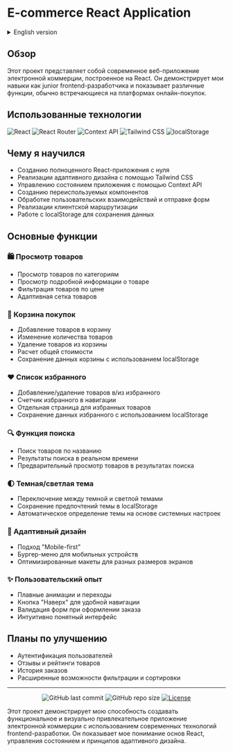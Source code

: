 # E-commerce React Application




<a name="russian"></a>


<details><summary>English version</summary>

<a name="english"></a>

## Overview

This project is a modern e-commerce web application built with React. It demonstrates my skills as a junior frontend developer and showcases various features commonly found in online shopping platforms.

## Technologies Used

![React](https://img.shields.io/badge/React-61DAFB?style=for-the-badge&logo=react&logoColor=black)
![React Router](https://img.shields.io/badge/React_Router-CA4245?style=for-the-badge&logo=react-router&logoColor=white)
![Context API](https://img.shields.io/badge/Context_API-0088CC?style=for-the-badge&logo=react&logoColor=white)
![Tailwind CSS](https://img.shields.io/badge/Tailwind_CSS-38B2AC?style=for-the-badge&logo=tailwind-css&logoColor=white)
![localStorage](https://img.shields.io/badge/localStorage-FFD700?style=for-the-badge&logo=javascript&logoColor=black)

## What I Learned

- Building a complete React application from scratch
- Implementing responsive design with Tailwind CSS
- Managing application state with Context API
- Creating reusable components
- Handling user interactions and form submissions
- Implementing client-side routing
- Working with localStorage for data persistence

## Key Features

### 🛍️ Product Browsing

- Browse products by categories
- View detailed product information
- Filter products by price
- Responsive product grid layout

### 🛒 Shopping Cart

- Add products to cart
- Update product quantities
- Remove products from cart
- Calculate total price
- Cart data persistence using localStorage

### ❤️ Wishlist

- Add/remove products to/from wishlist
- Wishlist counter in navigation
- Dedicated wishlist page
- Wishlist data persistence using localStorage

### 🔍 Search Functionality

- Search products by name
- Real-time search results
- Product preview in search results

### 🌓 Dark/Light Theme

- Toggle between dark and light modes
- Theme preference saved in localStorage
- Automatic theme detection based on system preferences

### 📱 Responsive Design

- Mobile-first approach
- Hamburger menu for mobile devices
- Optimized layouts for different screen sizes

### ✨ User Experience

- Smooth animations and transitions
- "Back to top" button for easy navigation
- Form validation for checkout
- Intuitive user interface

## Future Improvements

- User authentication
- Product reviews and ratings
- Order history
- Advanced filtering and sorting options

---


</details>

## Обзор

Этот проект представляет собой современное веб-приложение электронной коммерции, построенное на React. Он демонстрирует мои навыки как junior frontend-разработчика и показывает различные функции, обычно встречающиеся на платформах онлайн-покупок.

## Использованные технологии

![React](https://img.shields.io/badge/React-61DAFB?style=for-the-badge&logo=react&logoColor=black)
![React Router](https://img.shields.io/badge/React_Router-CA4245?style=for-the-badge&logo=react-router&logoColor=white)
![Context API](https://img.shields.io/badge/Context_API-0088CC?style=for-the-badge&logo=react&logoColor=white)
![Tailwind CSS](https://img.shields.io/badge/Tailwind_CSS-38B2AC?style=for-the-badge&logo=tailwind-css&logoColor=white)
![localStorage](https://img.shields.io/badge/localStorage-FFD700?style=for-the-badge&logo=javascript&logoColor=black)

## Чему я научился

- Созданию полноценного React-приложения с нуля
- Реализации адаптивного дизайна с помощью Tailwind CSS
- Управлению состоянием приложения с помощью Context API
- Созданию переиспользуемых компонентов
- Обработке пользовательских взаимодействий и отправке форм
- Реализации клиентской маршрутизации
- Работе с localStorage для сохранения данных

## Основные функции

### 🛍️ Просмотр товаров

- Просмотр товаров по категориям
- Просмотр подробной информации о товаре
- Фильтрация товаров по цене
- Адаптивная сетка товаров

### 🛒 Корзина покупок

- Добавление товаров в корзину
- Изменение количества товаров
- Удаление товаров из корзины
- Расчет общей стоимости
- Сохранение данных корзины с использованием localStorage

### ❤️ Список избранного

- Добавление/удаление товаров в/из избранного
- Счетчик избранного в навигации
- Отдельная страница для избранных товаров
- Сохранение данных избранного с использованием localStorage

### 🔍 Функция поиска

- Поиск товаров по названию
- Результаты поиска в реальном времени
- Предварительный просмотр товаров в результатах поиска

### 🌓 Темная/светлая тема

- Переключение между темной и светлой темами
- Сохранение предпочтений темы в localStorage
- Автоматическое определение темы на основе системных настроек

### 📱 Адаптивный дизайн

- Подход "Mobile-first"
- Бургер-меню для мобильных устройств
- Оптимизированные макеты для разных размеров экранов

### ✨ Пользовательский опыт

- Плавные анимации и переходы
- Кнопка "Наверх" для удобной навигации
- Валидация форм при оформлении заказа
- Интуитивно понятный интерфейс

## Планы по улучшению

- Аутентификация пользователей
- Отзывы и рейтинги товаров
- История заказов
- Расширенные возможности фильтрации и сортировки

---

<div align="center">
  
  ![GitHub last commit](https://img.shields.io/github/last-commit/PixelShino/e-commerce-react?style=flat-square)
  ![GitHub repo size](https://img.shields.io/github/repo-size/PixelShino/e-commerce-react?style=flat-square)
  [![License](https://img.shields.io/badge/license-MIT-blue.svg?style=flat-square)](LICENSE)
  
</div>

Этот проект демонстрирует мою способность создавать функциональное и визуально привлекательное приложение электронной коммерции с использованием современных технологий frontend-разработки. Он показывает мое понимание основ React, управления состоянием и принципов адаптивного дизайна.
